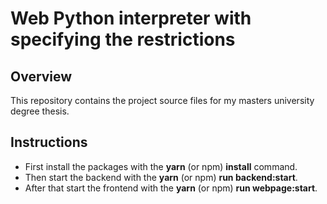 # Web Python interpreter with specifying the restrictions

## Overview

This repository contains the project source files for my masters university degree thesis.

## Instructions

 - First install the packages with the **yarn** (or npm) **install** command.
 - Then start the backend with the **yarn** (or npm) **run backend:start**.
 - After that start the frontend with the **yarn** (or npm) **run webpage:start**.
